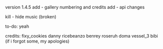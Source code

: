 version 1.4.5
add - gallery numbering and credits
add - api changes

kill - hide music (broken)

to-do:
yeah

credits:
fixy_cookies
danny
ricebeanzo
benrey
roseruh
doma
vessel_3
bibi
(if i forgot some, my apologies)